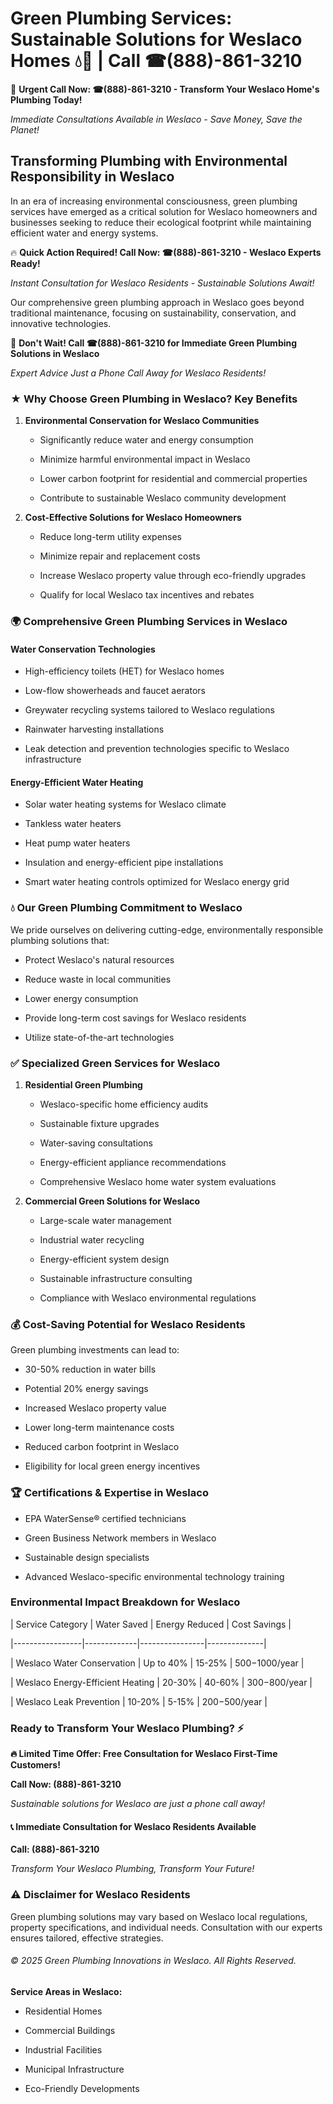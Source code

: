 # Green Plumbing Services: Sustainable Solutions for Weslaco Homes 💧🌿 | Call ☎(888)-861-3210

🚨 **Urgent Call Now: ☎(888)-861-3210 - Transform Your Weslaco Home's Plumbing Today!**
*Immediate Consultations Available in Weslaco - Save Money, Save the Planet!*

## Transforming Plumbing with Environmental Responsibility in Weslaco

In an era of increasing environmental consciousness, green plumbing services have emerged as a critical solution for Weslaco homeowners and businesses seeking to reduce their ecological footprint while maintaining efficient water and energy systems. 

🔥 **Quick Action Required! Call Now: ☎(888)-861-3210 - Weslaco Experts Ready!**
*Instant Consultation for Weslaco Residents - Sustainable Solutions Await!*

Our comprehensive green plumbing approach in Weslaco goes beyond traditional maintenance, focusing on sustainability, conservation, and innovative technologies.

🚨 **Don't Wait! Call ☎(888)-861-3210 for Immediate Green Plumbing Solutions in Weslaco**
*Expert Advice Just a Phone Call Away for Weslaco Residents!*

### ★ Why Choose Green Plumbing in Weslaco? Key Benefits

1. **Environmental Conservation for Weslaco Communities** 
   - Significantly reduce water and energy consumption
   - Minimize harmful environmental impact in Weslaco
   - Lower carbon footprint for residential and commercial properties
   - Contribute to sustainable Weslaco community development

2. **Cost-Effective Solutions for Weslaco Homeowners** 
   - Reduce long-term utility expenses
   - Minimize repair and replacement costs
   - Increase Weslaco property value through eco-friendly upgrades
   - Qualify for local Weslaco tax incentives and rebates

### 🌍 Comprehensive Green Plumbing Services in Weslaco

#### Water Conservation Technologies
- High-efficiency toilets (HET) for Weslaco homes
- Low-flow showerheads and faucet aerators
- Greywater recycling systems tailored to Weslaco regulations
- Rainwater harvesting installations
- Leak detection and prevention technologies specific to Weslaco infrastructure

#### Energy-Efficient Water Heating
- Solar water heating systems for Weslaco climate
- Tankless water heaters
- Heat pump water heaters
- Insulation and energy-efficient pipe installations
- Smart water heating controls optimized for Weslaco energy grid

### 💧 Our Green Plumbing Commitment to Weslaco

We pride ourselves on delivering cutting-edge, environmentally responsible plumbing solutions that:
- Protect Weslaco's natural resources
- Reduce waste in local communities
- Lower energy consumption
- Provide long-term cost savings for Weslaco residents
- Utilize state-of-the-art technologies

### ✅ Specialized Green Services for Weslaco

1. **Residential Green Plumbing**
   - Weslaco-specific home efficiency audits
   - Sustainable fixture upgrades
   - Water-saving consultations
   - Energy-efficient appliance recommendations
   - Comprehensive Weslaco home water system evaluations

2. **Commercial Green Solutions for Weslaco**
   - Large-scale water management
   - Industrial water recycling
   - Energy-efficient system design
   - Sustainable infrastructure consulting
   - Compliance with Weslaco environmental regulations

### 💰 Cost-Saving Potential for Weslaco Residents

Green plumbing investments can lead to:
- 30-50% reduction in water bills
- Potential 20% energy savings
- Increased Weslaco property value
- Lower long-term maintenance costs
- Reduced carbon footprint in Weslaco
- Eligibility for local green energy incentives

### 🏆 Certifications & Expertise in Weslaco

- EPA WaterSense® certified technicians
- Green Business Network members in Weslaco
- Sustainable design specialists
- Advanced Weslaco-specific environmental technology training

### Environmental Impact Breakdown for Weslaco

| Service Category | Water Saved | Energy Reduced | Cost Savings |
|-----------------|-------------|----------------|--------------|
| Weslaco Water Conservation | Up to 40% | 15-25% | $500-$1000/year |
| Weslaco Energy-Efficient Heating | 20-30% | 40-60% | $300-$800/year |
| Weslaco Leak Prevention | 10-20% | 5-15% | $200-$500/year |

### Ready to Transform Your Weslaco Plumbing? ⚡

**🔥 Limited Time Offer: Free Consultation for Weslaco First-Time Customers!**

**Call Now: (888)-861-3210**
*Sustainable solutions for Weslaco are just a phone call away!*

#### 📞 Immediate Consultation for Weslaco Residents Available

**Call: (888)-861-3210**
*Transform Your Weslaco Plumbing, Transform Your Future!*

### ⚠️ Disclaimer for Weslaco Residents

Green plumbing solutions may vary based on Weslaco local regulations, property specifications, and individual needs. Consultation with our experts ensures tailored, effective strategies.

###### © 2025 Green Plumbing Innovations in Weslaco. All Rights Reserved.

**Service Areas in Weslaco:** 
- Residential Homes
- Commercial Buildings
- Industrial Facilities
- Municipal Infrastructure
- Eco-Friendly Developments